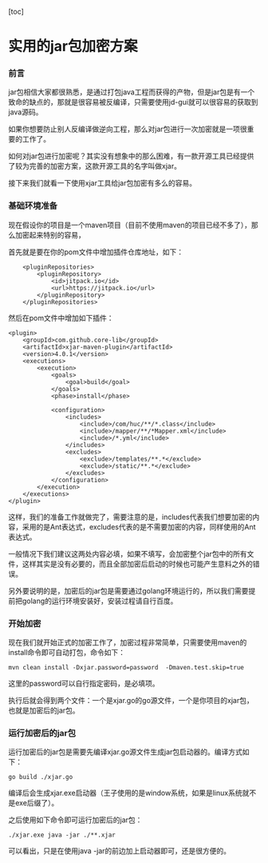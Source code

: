 [toc]



# 实用的jar包加密方案

### 前言

jar包相信大家都很熟悉，是通过打包java工程而获得的产物，但是jar包是有一个致命的缺点的，那就是很容易被反编译，只需要使用jd-gui就可以很容易的获取到java源码。

如果你想要防止别人反编译做逆向工程，那么对jar包进行一次加密就是一项很重要的工作了。

如何对jar包进行加密呢？其实没有想象中的那么困难，有一款开源工具已经提供了较为完善的加密方案，这款开源工具的名字叫做xjar。

接下来我们就看一下使用xjar工具给jar包加密有多么的容易。

### 基础环境准备

现在假设你的项目是一个maven项目（目前不使用maven的项目已经不多了），那么加密起来特别的容易，

首先就是要在你的pom文件中增加插件仓库地址，如下：

```
    <pluginRepositories>
        <pluginRepository>
            <id>jitpack.io</id>
            <url>https://jitpack.io</url>
        </pluginRepository>
    </pluginRepositories>
```

然后在pom文件中增加如下插件：

```
<plugin>
    <groupId>com.github.core-lib</groupId>
    <artifactId>xjar-maven-plugin</artifactId>
    <version>4.0.1</version>
    <executions>
        <execution>
            <goals>
                <goal>build</goal>
            </goals>
            <phase>install</phase>

            <configuration>
                <includes>
                    <include>/com/huc/**/*.class</include>
                    <include>/mapper/**/*Mapper.xml</include>
                    <include>/*.yml</include>
                </includes>
                <excludes>
                    <exclude>/templates/**.*</exclude>
                    <exclude>/static/**.*</exclude>
                </excludes>
            </configuration>
        </execution>
    </executions>
</plugin>
```

这样，我们的准备工作就做完了，需要注意的是，includes代表我们想要加密的内容，采用的是Ant表达式，excludes代表的是不需要加密的内容，同样使用的Ant表达式。

一般情况下我们建议这两处内容必填，如果不填写，会加密整个jar包中的所有文件，这样其实是没有必要的，而且全部加密后启动的时候也可能产生意料之外的错误。

另外要说明的是，加密后的jar包是需要通过golang环境运行的，所以我们需要提前把golang的运行环境安装好，安装过程请自行百度。

### 开始加密

现在我们就开始正式的加密工作了，加密过程非常简单，只需要使用maven的install命令即可自动打包，命令如下：

```
mvn clean install -Dxjar.password=password  -Dmaven.test.skip=true
```

这里的password可以自行指定密码，是必填项。

执行后就会得到两个文件：一个是xjar.go的go源文件，一个是你项目的xjar包，也就是加密后的jar包。

### 运行加密后的jar包

运行加密后的jar包是需要先编译xjar.go源文件生成jar包启动器的。编译方式如下：

```
go build ./xjar.go
```

编译后会生成xjar.exe启动器（王子使用的是window系统，如果是linux系统就不是exe后缀了）。

之后使用如下命令即可运行加密后的jar包：

```
./xjar.exe java -jar ./**.xjar
```

可以看出，只是在使用java -jar的前边加上启动器即可，还是很方便的。